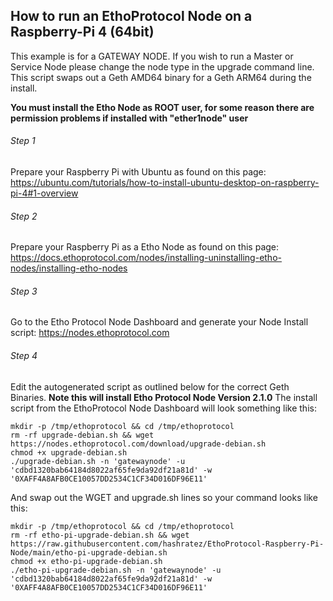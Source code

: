 ## How to run an EthoProtocol Node on a Raspberry-Pi 4 (64bit)

This example is for a GATEWAY NODE.  If you wish to run a Master or Service Node please change the node type in the upgrade command line.  This script swaps out a Geth AMD64 binary for a Geth ARM64 during the install.

**You must install the Etho Node as ROOT user, for some reason there are permission problems if installed with "ether1node" user**

###### Step 1
Prepare your Raspberry Pi with Ubuntu as found on this page:
https://ubuntu.com/tutorials/how-to-install-ubuntu-desktop-on-raspberry-pi-4#1-overview

###### Step 2
Prepare your Raspberry Pi as a Etho Node as found on this page:
https://docs.ethoprotocol.com/nodes/installing-uninstalling-etho-nodes/installing-etho-nodes

###### Step 3
Go to the Etho Protocol Node Dashboard and generate your Node Install script:
https://nodes.ethoprotocol.com

###### Step 4 
Edit the autogenerated script as outlined below for the correct Geth Binaries. **Note this will install Etho Protocol Node Version 2.1.0** The install script from the EthoProtocol Node Dashboard will look something like this:

```
mkdir -p /tmp/ethoprotocol && cd /tmp/ethoprotocol
rm -rf upgrade-debian.sh && wget https://nodes.ethoprotocol.com/download/upgrade-debian.sh
chmod +x upgrade-debian.sh
./upgrade-debian.sh -n 'gatewaynode' -u 'cdbd1320bab64184d8022af65fe9da92df21a81d' -w '0XAFF4A8AFB0CE10057DD2534C1CF34D016DF96E11'

```
And swap out the WGET and upgrade.sh lines so your command looks like this:

```
mkdir -p /tmp/ethoprotocol && cd /tmp/ethoprotocol
rm -rf etho-pi-upgrade-debian.sh && wget https://raw.githubusercontent.com/hashratez/EthoProtocol-Raspberry-Pi-Node/main/etho-pi-upgrade-debian.sh
chmod +x etho-pi-upgrade-debian.sh
./etho-pi-upgrade-debian.sh -n 'gatewaynode' -u 'cdbd1320bab64184d8022af65fe9da92df21a81d' -w '0XAFF4A8AFB0CE10057DD2534C1CF34D016DF96E11'
```




